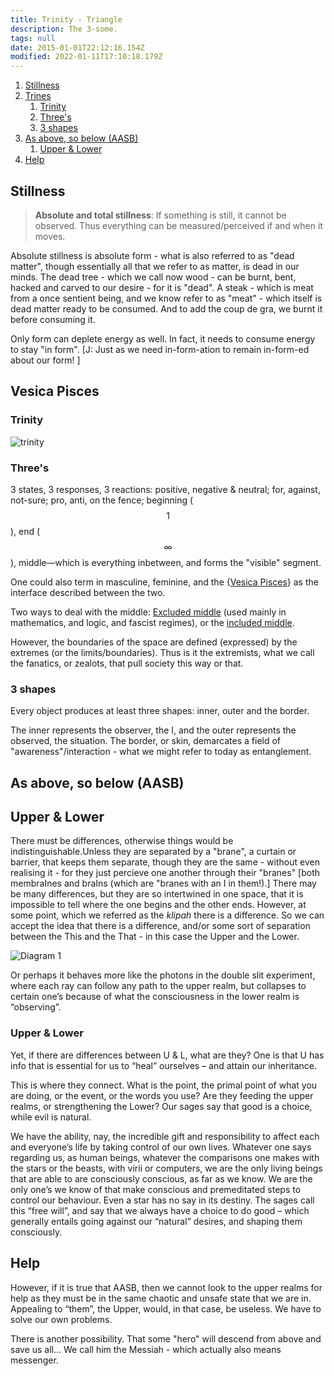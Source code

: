 ```yaml
---
title: Trinity - Triangle
description: The 3-some.
tags: null
date: 2015-01-01T22:12:16.154Z
modified: 2022-01-11T17:10:18.179Z
---
```


1. [Stillness](#stillness)
2. [Trines](#trines)
   1. [Trinity](#trinity)
   2. [Three's](#threes)
   3. [3 shapes](#3-shapes)
3. [As above, so below (AASB)](#as-above-so-below-aasb)
   1. [Upper & Lower](#upper--lower)
4. [Help](#help)

## Stillness

> **Absolute and total stillness**: If something is still, it cannot be observed. Thus everything can be measured/perceived if and when it moves.

Absolute stillness is absolute form - what is also referred to as "dead matter", though essentially all that we refer to as matter, is dead in our minds. The dead tree - which we call now wood - can be burnt, bent, hacked and carved to our desire - for it is "dead". A steak - which is meat from a once sentient being, and we know refer to as "meat" - which itself is dead matter ready to be consumed. And to add the coup de gra, we burnt it before consuming it.

Only form can deplete energy as well. In fact, it needs to consume energy to stay "in form". [J: Just as we need in-form-ation to remain in-form-ed about our form! ]

## Vesica Pisces

### Trinity

![trinity](/posts/img/qkab/trinity.png)

### Three's

3 states, 3 responses, 3 reactions: positive, negative & neutral; for, against, not-sure; pro, anti, on the fence; beginning ($$1$$), end ($$\infty$$), middle&mdash;which is everything inbetween, and forms the "visible" segment.

One could also term in masculine, feminine, and the {[Vesica Pisces](vesica_pisces.html)} as the interface described between the two.

Two ways to deal with the middle: [Excluded middle](/posts/qkab/middle/) (used mainly in mathematics, and logic, and fascist regimes), or the [included middle](/posts/qkab/middle/).

However, the boundaries of the space are defined (expressed) by the extremes (or the limits/boundaries). Thus is it the extremists, what we call the fanatics, or zealots, that pull society this way or that.

### 3 shapes

Every object produces at least three shapes: inner, outer and the border.

The inner represents the observer, the I, and the outer represents the observed, the situation. The border, or skin, demarcates a field of "awareness"/interaction - what we might refer to today as entanglement.

## As above, so below (AASB)

## Upper & Lower

There must be differences, otherwise things would be indistinguishable.Unless they are separated by a "brane", a curtain or barrier, that keeps them separate, though they are the same - without even realising it - for they just percieve one another through their "branes" [both membraInes and braIns (which are "branes with an I in them!).] There may be many differences, but they are so intertwined in one space, that it is impossible to tell where the one begins and the other ends. However, at some point, which we referred as the _klipah_ there is a difference. So we can accept the idea that there is a difference, and/or some sort of separation between the This and the That - in this case the Upper and the Lower.

![Diagram 1](/posts/img/qkab/above-below.png)

Or perhaps it behaves more like the photons in the double slit experiment, where each ray can follow any path to the upper realm, but collapses to certain one’s because of what the consciousness in the lower realm is “observing”.

### Upper & Lower

Yet, if there are differences between U & L, what are they?
One is that U has info that is essential for us to “heal” ourselves – and attain our inheritance.

This is where they connect. What is the point, the primal point of what you are doing, or the event, or the words you use? Are they feeding the upper realms, or strengthening the Lower? Our sages say that good is a choice, while evil is natural.

We have the ability, nay, the incredible gift and responsibility to affect each and everyone’s life by taking control of our own lives. Whatever one says regarding us, as human beings, whatever the comparisons one makes with the stars or the beasts, with virii or computers, we are the only living beings that are able to are consciously conscious, as far as we know. We are the only one’s we know of that make conscious and premeditated steps to control our behaviour. Even a star has no say in its destiny. The sages call this “free will”, and say that we always have a choice to do good – which generally entails going against our “natural” desires, and shaping them consciously.

## Help

However, if it is true that AASB, then we cannot look to the upper realms for help as they must be in the same chaotic and unsafe state that we are in. Appealing to “them”, the Upper, would, in that case, be useless. We have to solve our own problems.

There is another possibility. That some "hero" will descend from above and save us all... We call him the Messiah - which actually also means messenger.
